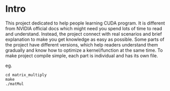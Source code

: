 # Intro
This project dedicated to help people learning CUDA program. It is different from 
NVIDIA official docs which might need you spend lots of time to read and understand.
Instead, the project connect with real scenarios and brief explanation to make you 
get knowledge as easy as possible. Some parts of the project have different versions, 
which help readers understand them gradually and know how to optimize a kernel/function at the same time.
To make project compile simple, each part is individual and has its own file. 

eg. 
```
cd matrix_multiply 
make
./matMul
```



